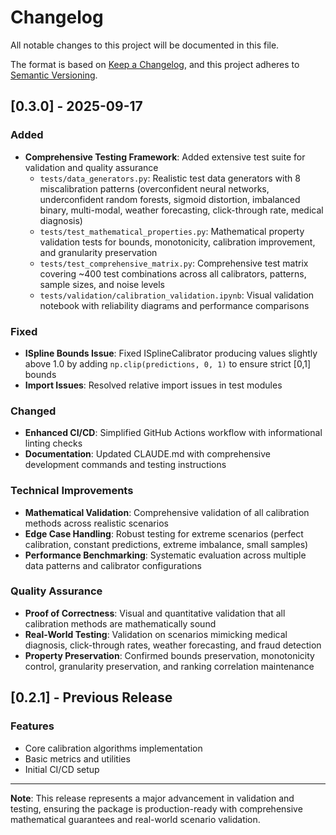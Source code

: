 # Changelog

All notable changes to this project will be documented in this file.

The format is based on [Keep a Changelog](https://keepachangelog.com/en/1.0.0/),
and this project adheres to [Semantic Versioning](https://semver.org/spec/v2.0.0.html).

## [0.3.0] - 2025-09-17

### Added
- **Comprehensive Testing Framework**: Added extensive test suite for validation and quality assurance
  - `tests/data_generators.py`: Realistic test data generators with 8 miscalibration patterns (overconfident neural networks, underconfident random forests, sigmoid distortion, imbalanced binary, multi-modal, weather forecasting, click-through rate, medical diagnosis)
  - `tests/test_mathematical_properties.py`: Mathematical property validation tests for bounds, monotonicity, calibration improvement, and granularity preservation
  - `tests/test_comprehensive_matrix.py`: Comprehensive test matrix covering ~400 test combinations across all calibrators, patterns, sample sizes, and noise levels
  - `tests/validation/calibration_validation.ipynb`: Visual validation notebook with reliability diagrams and performance comparisons

### Fixed
- **ISpline Bounds Issue**: Fixed ISplineCalibrator producing values slightly above 1.0 by adding `np.clip(predictions, 0, 1)` to ensure strict [0,1] bounds
- **Import Issues**: Resolved relative import issues in test modules

### Changed
- **Enhanced CI/CD**: Simplified GitHub Actions workflow with informational linting checks
- **Documentation**: Updated CLAUDE.md with comprehensive development commands and testing instructions

### Technical Improvements
- **Mathematical Validation**: Comprehensive validation of all calibration methods across realistic scenarios
- **Edge Case Handling**: Robust testing for extreme scenarios (perfect calibration, constant predictions, extreme imbalance, small samples)
- **Performance Benchmarking**: Systematic evaluation across multiple data patterns and calibrator configurations

### Quality Assurance
- **Proof of Correctness**: Visual and quantitative validation that all calibration methods are mathematically sound
- **Real-World Testing**: Validation on scenarios mimicking medical diagnosis, click-through rates, weather forecasting, and fraud detection
- **Property Preservation**: Confirmed bounds preservation, monotonicity control, granularity preservation, and ranking correlation maintenance

## [0.2.1] - Previous Release

### Features
- Core calibration algorithms implementation
- Basic metrics and utilities
- Initial CI/CD setup

---

**Note**: This release represents a major advancement in validation and testing, ensuring the package is production-ready with comprehensive mathematical guarantees and real-world scenario validation.